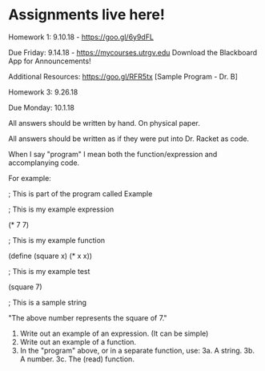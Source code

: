 # Assignments live here!

Homework 1: 9.10.18 - https://goo.gl/6y9dFL
 
 Due Friday: 9.14.18 - https://mycourses.utrgv.edu Download the Blackboard App for Announcements!

Additional Resources: https://goo.gl/RFR5tx [Sample Program - Dr. B]

Homework 3: 9.26.18

 Due Monday: 10.1.18
 
 All answers should be written by hand. On physical paper.
 
 All answers should be written as if they were put into Dr. Racket as code.
 
 When I say "program" I mean both the function/expression and accomplanying code.
 
 For example:
 
 ; This is part of the program called Example
 
 ; This is my example expression
 
 (* 7 7)
 
 ; This is my example function
 
 (define (square x) (* x x))
 
 ; This is my example test
 
 (square 7)
 
 ; This is a sample string
 
 "The above number represents the square of 7."
 
 
 1. Write out an example of an expression. (It can be simple)
 2. Write out an example of a function.
 3. In the "program" above, or in a separate function, use:
   3a. A string.
   3b. A number.
   3c. The (read) function.
 
